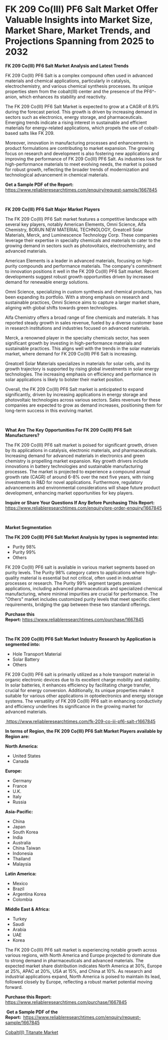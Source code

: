 <p><h1>FK 209 Co(III) PF6 Salt Market Offer Valuable Insights into Market Size, Market Share, Market Trends, and Projections Spanning from 2025 to 2032</h1></p><p><strong>FK 209 Co(III) PF6 Salt Market Analysis and Latest Trends</strong></p>
<p><p>FK 209 Co(III) PF6 Salt is a complex compound often used in advanced materials and chemical applications, particularly in catalysis, electrochemistry, and various chemical synthesis processes. Its unique properties stem from the cobalt(III) center and the presence of the PF6^- anion, which enhances its stability and reactivity. </p><p>The FK 209 Co(III) PF6 Salt Market is expected to grow at a CAGR of 8.9% during the forecast period. This growth is driven by increasing demand in sectors such as electronics, energy storage, and pharmaceuticals. Emerging trends indicate a rising interest in sustainable and efficient materials for energy-related applications, which propels the use of cobalt-based salts like FK 209. </p><p>Moreover, innovation in manufacturing processes and enhancements in product formulations are contributing to market expansion. The growing focus on research and development is also fostering new applications and improving the performance of FK 209 Co(III) PF6 Salt. As industries look for high-performance materials to meet evolving needs, the market is poised for robust growth, reflecting the broader trends of modernization and technological advancement in chemical materials.</p></p>
<p><strong>Get a Sample PDF of the Report:&nbsp;</strong> <a href="https://www.reliableresearchtimes.com/enquiry/request-sample/1667845?utm_campaign=2714&utm_medium=2&utm_source=Github&utm_content=ia&utm_term=02042025&utm_id=fk-209-coiii-pf6-salt">https://www.reliableresearchtimes.com/enquiry/request-sample/1667845</a></p>
<p>&nbsp;</p>
<p><strong>FK 209 Co(III) PF6 Salt Major Market Players</strong></p>
<p><p>The FK 209 Co(III) PF6 Salt market features a competitive landscape with several key players, notably American Elements, Omni Science, Alfa Chemistry, BORUN NEW MATERIAL TECHNOLOGY, Greatcell Solar Materials, Merck, and Luminescence Technology Corp. These companies leverage their expertise in specialty chemicals and materials to cater to the growing demand in sectors such as photovoltaics, electrochemistry, and advanced materials.</p><p>American Elements is a leader in advanced materials, focusing on high-purity compounds and performance materials. The company's commitment to innovation positions it well in the FK 209 Co(III) PF6 Salt market. Recent developments suggest robust growth opportunities driven by increased demand for renewable energy solutions.</p><p>Omni Science, specializing in custom synthesis and chemical products, has been expanding its portfolio. With a strong emphasis on research and sustainable practices, Omni Science aims to capture a larger market share, aligning with global shifts towards green technologies.</p><p>Alfa Chemistry offers a broad range of fine chemicals and materials. It has reported steady growth in sales revenue, fueled by a diverse customer base in research institutions and industries focused on advanced materials.</p><p>Merck, a renowned player in the specialty chemicals sector, has seen significant growth by investing in high-performance materials and sustainable practices. This aligns well with the trends in the solar materials market, where demand for FK 209 Co(III) PF6 Salt is increasing.</p><p>Greatcell Solar Materials specializes in materials for solar cells, and its growth trajectory is supported by rising global investments in solar energy technologies. The increasing emphasis on efficiency and performance in solar applications is likely to bolster their market position.</p><p>Overall, the FK 209 Co(III) PF6 Salt market is anticipated to expand significantly, driven by increasing applications in energy storage and photovoltaic technologies across various sectors. Sales revenues for these companies are expected to grow as demand increases, positioning them for long-term success in this evolving market.</p></p>
<p>&nbsp;</p>
<p><strong>What Are The Key Opportunities For FK 209 Co(III) PF6 Salt Manufacturers?</strong></p>
<p><p>The FK 209 Co(III) PF6 salt market is poised for significant growth, driven by its applications in catalysis, electronic materials, and pharmaceuticals. Increasing demand for advanced materials in electronics and green chemistry is propelling market expansion. Key growth drivers include innovations in battery technologies and sustainable manufacturing processes. The market is projected to experience a compound annual growth rate (CAGR) of around 6-8% over the next five years, with rising investments in R&D for novel applications. Furthermore, regulatory advancements and environmental considerations will shape future product development, enhancing market opportunities for key players.</p></p>
<p><strong>Inquire or Share Your Questions If Any Before Purchasing This Report:</strong> <a href="https://www.reliableresearchtimes.com/enquiry/pre-order-enquiry/1667845?utm_campaign=2714&utm_medium=2&utm_source=Github&utm_content=ia&utm_term=02042025&utm_id=fk-209-coiii-pf6-salt">https://www.reliableresearchtimes.com/enquiry/pre-order-enquiry/1667845</a></p>
<p>&nbsp;</p>
<p><strong>Market Segmentation</strong></p>
<p><strong>The FK 209 Co(III) PF6 Salt Market Analysis by types is segmented into:</strong></p>
<p><ul><li>Purity 98%</li><li>Purity 99%</li><li>Others</li></ul></p>
<p><p>FK 209 Co(III) PF6 salt is available in various market segments based on purity levels. The Purity 98% category caters to applications where high-quality material is essential but not critical, often used in industrial processes or research. The Purity 99% segment targets premium applications, including advanced pharmaceuticals and specialized chemical manufacturing, where minimal impurities are crucial for performance. The "Others" market includes customized purity levels that meet specific client requirements, bridging the gap between these two standard offerings.</p></p>
<p><strong>Purchase this Report:&nbsp;</strong><a href="https://www.reliableresearchtimes.com/purchase/1667845?utm_campaign=2714&utm_medium=2&utm_source=Github&utm_content=ia&utm_term=02042025&utm_id=fk-209-coiii-pf6-salt">https://www.reliableresearchtimes.com/purchase/1667845</a></p>
<p>&nbsp;</p>
<p><strong>The FK 209 Co(III) PF6 Salt Market Industry Research by Application is segmented into:</strong></p>
<p><ul><li>Hole Transport Material</li><li>Solar Battery</li><li>Others</li></ul></p>
<p><p>FK 209 Co(III) PF6 salt is primarily utilized as a hole transport material in organic electronic devices due to its excellent charge mobility and stability. In solar batteries, it enhances efficiency by facilitating charge transfer, crucial for energy conversion. Additionally, its unique properties make it suitable for various other applications in optoelectronics and energy storage systems. The versatility of FK 209 Co(III) PF6 salt in enhancing conductivity and efficiency underlines its significance in the growing market for advanced materials.</p></p>
<p><a href="https://www.reliableresearchtimes.com/fk-209-co-iii-pf6-salt-r1667845?utm_campaign=2714&utm_medium=2&utm_source=Github&utm_content=ia&utm_term=02042025&utm_id=fk-209-coiii-pf6-salt">&nbsp;https://www.reliableresearchtimes.com/fk-209-co-iii-pf6-salt-r1667845</a></p>
<p><strong>In terms of Region, the FK 209 Co(III) PF6 Salt Market Players available by Region are:</strong></p>
<p>
    <p> <strong> North America: </strong>
        <ul>
            <li>United States</li>
            <li>Canada</li>
        </ul>
        </p> 
    <p> <strong> Europe: </strong>
        <ul>
            <li>Germany</li>
            <li>France</li>
            <li>U.K.</li>
            <li>Italy</li>
            <li>Russia</li>
        </ul>
        </p> 
    <p> <strong> Asia-Pacific: </strong>
        <ul>
            <li>China</li>
            <li>Japan</li>
            <li>South Korea</li>
            <li>India</li>
            <li>Australia</li>
            <li>China Taiwan</li>
            <li>Indonesia</li>
            <li>Thailand</li>
            <li>Malaysia</li>
        </ul>
        </p> 
    <p> <strong> Latin America: </strong>
        <ul>
            <li>Mexico</li>
            <li>Brazil</li>
            <li>Argentina Korea</li>
            <li>Colombia</li>
        </ul>
        </p> 
    <p> <strong> Middle East & Africa: </strong>
        <ul>
            <li>Turkey</li>
            <li>Saudi</li>
            <li>Arabia</li>
            <li>UAE</li>
            <li>Korea</li>
        </ul>
    </p>
    </p>
<p><p>The FK 209 Co(III) PF6 salt market is experiencing notable growth across various regions, with North America and Europe projected to dominate due to strong demand in pharmaceuticals and advanced materials. The expected market share distribution indicates North America at 30%, Europe at 25%, APAC at 20%, USA at 15%, and China at 10%. As research and industrial applications expand, North America is poised to maintain its lead, followed closely by Europe, reflecting a robust market potential moving forward.</p></p>
<p><strong>Purchase this Report: </strong><a href="https://www.reliableresearchtimes.com/purchase/1667845?utm_campaign=2714&utm_medium=2&utm_source=Github&utm_content=ia&utm_term=02042025&utm_id=fk-209-coiii-pf6-salt">https://www.reliableresearchtimes.com/purchase/1667845</a></p>
<p>&nbsp;<strong>Get a Sample PDF of the Report:&nbsp;&nbsp;</strong><a href="https://www.reliableresearchtimes.com/enquiry/request-sample/1667845?utm_campaign=2714&utm_medium=2&utm_source=Github&utm_content=ia&utm_term=02042025&utm_id=fk-209-coiii-pf6-salt">https://www.reliableresearchtimes.com/enquiry/request-sample/1667845</a></p>
<p><strong></strong></p>
<p><p><a href="https://github.com/vitrilaoire/Market-Research-Report-List-1/blob/main/cobaltii-titanate-market.md?utm_campaign=2714&utm_medium=2&utm_source=Github&utm_content=ia&utm_term=02042025&utm_id=fk-209-coiii-pf6-salt">Cobalt(II) Titanate Market</a></p></p>